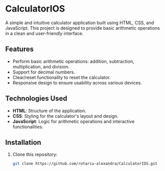 # CalculatorIOS

A simple and intuitive calculator application built using HTML, CSS, and JavaScript. This project is designed to provide basic arithmetic operations in a clean and user-friendly interface.

## Features

- Perform basic arithmetic operations: addition, subtraction, multiplication, and division.
- Support for decimal numbers.
- Clear/reset functionality to reset the calculator.
- Responsive design to ensure usability across various devices.

## Technologies Used

- **HTML**: Structure of the application.
- **CSS**: Styling for the calculator's layout and design.
- **JavaScript**: Logic for arithmetic operations and interactive functionalities.

## Installation

1. Clone this repository:
   ```bash
   git clone https://github.com/rotariu-alexandra/CalculatorIOS.git
